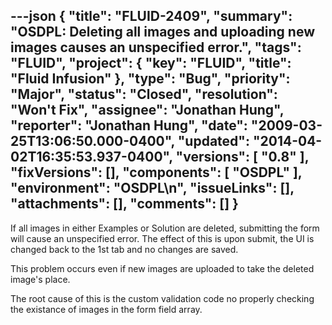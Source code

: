 ---json
{
  "title": "FLUID-2409",
  "summary": "OSDPL: Deleting all images and uploading new images causes an unspecified error.",
  "tags": "FLUID",
  "project": {
    "key": "FLUID",
    "title": "Fluid Infusion"
  },
  "type": "Bug",
  "priority": "Major",
  "status": "Closed",
  "resolution": "Won't Fix",
  "assignee": "Jonathan Hung",
  "reporter": "Jonathan Hung",
  "date": "2009-03-25T13:06:50.000-0400",
  "updated": "2014-04-02T16:35:53.937-0400",
  "versions": [
    "0.8"
  ],
  "fixVersions": [],
  "components": [
    "OSDPL"
  ],
  "environment": "OSDPL\n",
  "issueLinks": [],
  "attachments": [],
  "comments": []
}
---
If all images in either Examples or Solution are deleted, submitting the form will cause an unspecified error. The effect of this is upon submit, the UI is changed back to the 1st tab and no changes are saved.

This problem occurs even if new images are uploaded to take the deleted image's place.

The root cause of this is the custom validation code no properly checking the existance of images in the form field array.

        